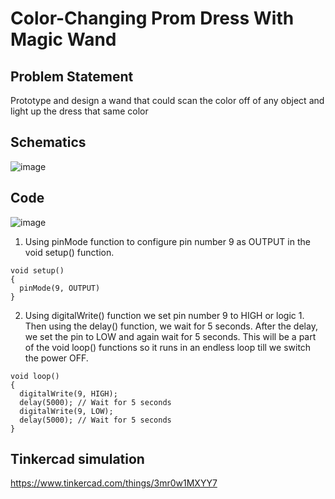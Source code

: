 # Color-Changing Prom Dress With Magic Wand
	
## Problem Statement
Prototype and design a wand that could scan the color off of any object and light up the dress that same color

## Schematics

![image](https://user-images.githubusercontent.com/85028192/124805786-96dc7800-df79-11eb-86a4-c55f351caa7e.png)

## Code

![image](https://user-images.githubusercontent.com/85028192/124804514-0487a480-df78-11eb-9076-7723c8c8d46c.png)

1. Using pinMode function to configure pin number 9 as OUTPUT in the void setup() function.
```
void setup()
{
  pinMode(9, OUTPUT)
}
```

2. Using digitalWrite() function we set pin number 9 to HIGH or logic 1. Then using the delay() function, we wait for 5 seconds. After the delay, we set the pin to LOW and again wait for 5 seconds. This will be a part of the void loop() functions so it runs in an endless loop till we switch the power OFF.
```
void loop()
{
  digitalWrite(9, HIGH);
  delay(5000); // Wait for 5 seconds
  digitalWrite(9, LOW);
  delay(5000); // Wait for 5 seconds
}
```

## Tinkercad simulation

 https://www.tinkercad.com/things/3mr0w1MXYY7 
